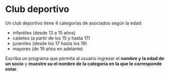 # Club deportivo 

Un club deportivo tiene 4 categorías de asociados según la edad:

* infantiles (desde 13 a 15 años)
* cadetes (a partir de los 15 y hasta 17)
* juveniles (desde los 17 hasta los 19)
* mayores (de 19 años en adelante)

Escriba un programa que permita al usuario ingresar el **nombre y la edad de un socio** y **muestre su el nombre de la categoría en la que le corresponde estar**.
